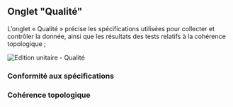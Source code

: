 ## Onglet "Qualité"

L’onglet « Qualité » précise les spécifications utilisées pour collecter et contrôler la donnée, ainsi que les résultats des tests relatifs à la cohérence topologique ;

![Edition unitaire - Qualité](/fr/images/inv_edit_one_quality.png "L'édition unitaire - onglet Qualité")

### Conformité aux spécifications


### Cohérence topologique

